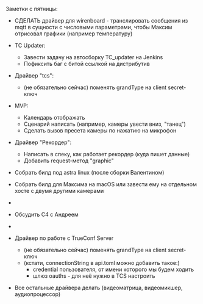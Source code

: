 Заметки с пятницы:

* СДЕЛАТЬ драйвер для wirenboard - транслировать сообщения из mqtt в сущности с числовыми параметрами, чтобы Максим отрисовал графики (например температуру)

* TC Updater:
	* Завести задачу на автосборку TC_updater на Jenkins
	* Пофиксить баг с битой ссылкой на дистрибутив
* Драйвер "tcs":
	* (не обязательно сейчас) поменять grandType на client secret-ключ

* MVP:
	* Календарь отображать
	* Сценарий написать (например, камеры увести вниз, "танец")
	* Сделать вызов пресета камеры по нажатию на микрофон 
 
* Драйвер "Рекордер":
	* Написать в спеку, как работает рекордер (куда пишет данные)
	* Добавить request-метод "graphic"
	
* Собрать билд под astra linux (после сборки Валентином)
* Собрать билд для Максима на macOS или завести ему на отдельном хосте с двумя другими камерами
* 
* Обсудить С4 с Андреем
* 
* Драйвер по работе с TrueConf Server
	* (не обязательно сейчас) поменять grandType на client secret-ключ
	* (кстати, connectionString в api.toml можно добавить такое:)
		* credential пользователя, от имени которого мы будем ходить
		* шлюз oauths - для неё нужно в TCS настроить
	
* Все остальные драйвера делать (видеоматрица, видеомикшер, аудиопроцессор)
